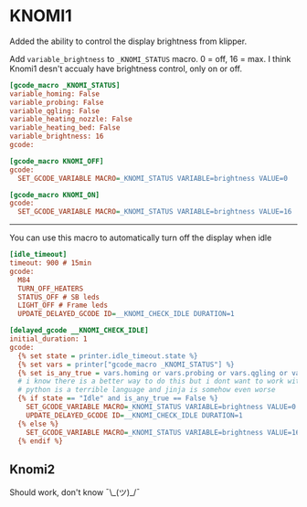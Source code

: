 # KNOMI1

Added the ability to control the display brightness from klipper.

Add ```variable_brightness``` to ```_KNOMI_STATUS``` macro. 0 = off, 16 = max. I think Knomi1 desn't accualy have brightness control, only on or off.

```ini
[gcode_macro _KNOMI_STATUS]
variable_homing: False
variable_probing: False
variable_qgling: False
variable_heating_nozzle: False
variable_heating_bed: False
variable_brightness: 16
gcode:

[gcode_macro KNOMI_OFF]
gcode:
  SET_GCODE_VARIABLE MACRO=_KNOMI_STATUS VARIABLE=brightness VALUE=0

[gcode_macro KNOMI_ON]
gcode:
  SET_GCODE_VARIABLE MACRO=_KNOMI_STATUS VARIABLE=brightness VALUE=16
```

---

You can use this macro to automatically turn off the display when idle

```ini
[idle_timeout]
timeout: 900 # 15min
gcode:
  M84
  TURN_OFF_HEATERS
  STATUS_OFF # SB leds
  LIGHT_OFF # Frame leds
  UPDATE_DELAYED_GCODE ID=__KNOMI_CHECK_IDLE DURATION=1

[delayed_gcode __KNOMI_CHECK_IDLE]
initial_duration: 1
gcode:
  {% set state = printer.idle_timeout.state %}
  {% set vars = printer["gcode_macro _KNOMI_STATUS"] %}
  {% set is_any_true = vars.homing or vars.probing or vars.qgling or vars.heating_nozzle or vars.heating_bed %}
  # i know there is a better way to do this but i dont want to work with jinja any more then i have to
  # python is a terrible language and jinja is somehow even worse
  {% if state == "Idle" and is_any_true == False %}
    SET_GCODE_VARIABLE MACRO=_KNOMI_STATUS VARIABLE=brightness VALUE=0
    UPDATE_DELAYED_GCODE ID=__KNOMI_CHECK_IDLE DURATION=1
  {% else %}
    SET_GCODE_VARIABLE MACRO=_KNOMI_STATUS VARIABLE=brightness VALUE=16
  {% endif %}
```

## Knomi2

Should work, don't know ¯\\\_(ツ)\_/¯
